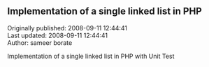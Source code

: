 ## Implementation of a single linked list in PHP  
Originally published: 2008-09-11 12:44:41  
Last updated: 2008-09-11 12:44:41  
Author: sameer borate  
  
Implementation of a single linked list in PHP with Unit Test